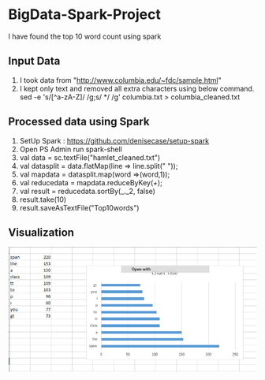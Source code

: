 # BigData-Spark-Project
I have found the top 10 word count using spark
## Input Data
1. I took data from "http://www.columbia.edu/~fdc/sample.html"
2. I kept only text and removed all extra characters using below command.
    sed -e 's/[^a-zA-Z]/ /g;s/  */ /g' columbia.txt > columbia_cleaned.txt
## Processed data using Spark
1. SetUp Spark :  https://github.com/denisecase/setup-spark
2. Open PS Admin run spark-shell 
3. val data = sc.textFile("hamlet_cleaned.txt")
4. val datasplit = data.flatMap(line => line.split(" "));
5. val mapdata = datasplit.map(word =>(word,1));
6. val reducedata = mapdata.reduceByKey(_+_);
7. val result = reducedata.sortBy(_._2, false)
8. result.take(10)
9. result.saveAsTextFile("Top10words")
## Visualization
![](Visual.PNG)
